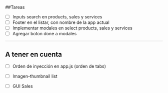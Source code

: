 ##Tareas

- [ ] Inputs search en products, sales y services
- [ ] Footer en el listar, con nombre de la app actual
- [ ] Implementar modales en select products, sales y services
- [ ] Agregar boton done a modales

***

## A tener en cuenta

- [ ] Orden de inyección en app.js (orden  de tabs)
- [ ] Imagen-thumbnail list 
- [ ] GUI Sales
 
